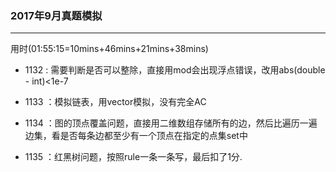 ### 2017年9月真题模拟

-----------

用时(01:55:15=10mins+46mins+21mins+38mins)

- 1132 : 需要判断是否可以整除，直接用mod会出现浮点错误，改用abs(double - int)<1e-7

- 1133 ：模拟链表，用vector模拟，没有完全AC

- 1134 ：图的顶点覆盖问题，直接用二维数组存储所有的边，然后比遍历一遍边集，看是否每条边都至少有一个顶点在指定的点集set中

- 1135 ：红黑树问题，按照rule一条一条写，最后扣了1分.
